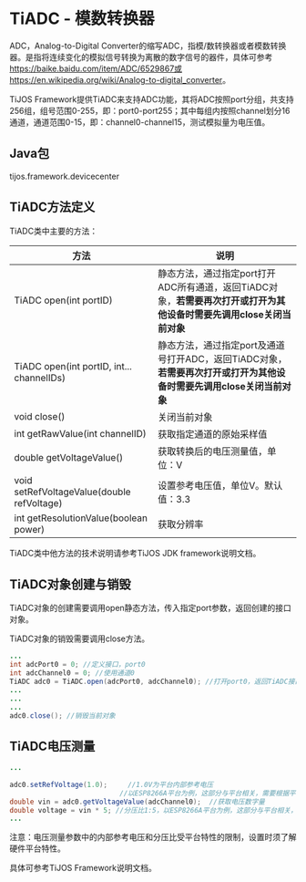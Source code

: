 # TiADC - 模数转换器

ADC，Analog-to-Digital Converter的缩写ADC，指模/数转换器或者模数转换器。是指将连续变化的模拟信号转换为离散的数字信号的器件，具体可参考<https://baike.baidu.com/item/ADC/6529867或https://en.wikipedia.org/wiki/Analog-to-digital_converter>。

TiJOS Framework提供TiADC来支持ADC功能，其将ADC按照port分组，共支持256组，组号范围0-255，即：port0-port255；其中每组内按照channel划分16通道，通道范围0-15，即：channel0-channel15，测试模拟量为电压值。

## Java包
tijos.framework.devicecenter

## TiADC方法定义

TiADC类中主要的方法：

| 方法                                       | 说明                                       |
| ---------------------------------------- | ---------------------------------------- |
| TiADC open(int portID)                   | 静态方法，通过指定port打开ADC所有通道，返回TiADC对象，**若需要再次打开或打开为其他设备时需要先调用close关闭当前对象** |
| TiADC open(int portID, int... channelIDs) | 静态方法，通过指定port及通道号打开ADC，返回TiADC对象，**若需要再次打开或打开为其他设备时需要先调用close关闭当前对象** |
| void close()                             | 关闭当前对象                                   |
| int getRawValue(int channelID)           | 获取指定通道的原始采样值                             |
| double getVoltageValue()                 | 获取转换后的电压测量值，单位：V                         |
| void setRefVoltageValue(double refVoltage) | 设置参考电压值，单位V。默认值：3.3                      |
| int getResolutionValue(boolean power)    | 获取分辨率                                    |

TiADC类中他方法的技术说明请参考TiJOS JDK framework说明文档。


## TiADC对象创建与销毁

TiADC对象的创建需要调用open静态方法，传入指定port参数，返回创建的接口对象。

TiADC对象的销毁需要调用close方法。

```java
...
int adcPort0 = 0; //定义接口，port0
int adcChannel0 = 0; //使用通道0
TiADC adc0 = TiADC.open(adcPort0, adcChannel0); //打开port0，返回TiADC接口对象
...
...
...
adc0.close(); //销毁当前对象
```



## TiADC电压测量

```java
...
  
adc0.setRefVoltage(1.0);     //1.0V为平台内部参考电压
						   //以ESP8266A平台为例，这部分与平台相关，需要根据平台特性设置。
double vin = adc0.getVoltageValue(adcChannel0);  //获取电压数字量
double voltage = vin * 5; //分压比1:5，以ESP8266A平台为例，这部分与平台相关，需要根据平台特性设置。
...
```

注意：电压测量参数中的内部参考电压和分压比受平台特性的限制，设置时须了解硬件平台特性。



具体可参考TiJOS Framework说明文档。
